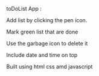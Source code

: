 toDoList App :

Add list by clicking the pen icon.

Mark green list that are done

Use the garbage icon to delete it

Include date and time on top

Built using html css amd javascript
